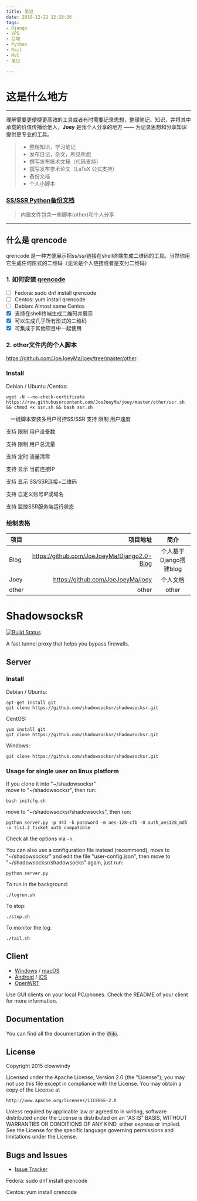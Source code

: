 ```yaml
---
title: 笔记
date: 2018-12-22 12:28:26
tags:
- Django
- VPS
- 后端
- Python
- Rail
- MVC
- 笔记

---
```

# 这是什么地方

------

理解需要更便捷更高效的工具或者有时需要记录思想，整理笔记、知识，并将其中承载的价值传播给他人，**Joey** 是我个人分享的地方 —— 为记录思想和分享知识提供更专业的工具。

> * 整理知识，学习笔记
> * 发布日记，杂文，所见所想
> * 撰写发布技术文稿（代码支持）
> * 撰写发布学术论文（LaTeX 公式支持）
> * 备份文档
> * 个人小脚本



### [SS/SSR Python备份文档](https://github.com/JoeJoeyMa/joey)

> 内置文件包含一些脚本(other)和个人分享

------

## 什么是 qrencode

qrencode 是一种方便展示把ss/ssr链接在shell终端生成二维码的工具。当然你用它生成任何形式的二维码（无论是个人链接或者是支付二维码）

### 1. 如何安装 [qrencode](https://github.com/fukuchi/libqrencode)

- [ ] Fedora: sudo dnf install qrencode
- [ ] Centos: yum install qrencode
- [ ] Debian: Almost same Centos
- [x] 支持在shell终端生成二维码并展示
- [x] 可以生成几乎所有形式的二维码
- [x] 可集成于其他项目中一起使用

### 2. other文件内的个人脚本

https://github.com/JoeJoeyMa/joey/tree/master/other.
### Install

Debian / Ubuntu /Centos:

    wget -N --no-check-certificate https://raw.githubusercontent.com/JoeJoeyMa/joey/master/other/ssr.sh && chmod +x ssr.sh && bash ssr.sh
    一键脚本安装多用户可控SS/SSR
支持 限制 用户速度

支持 限制 用户设备数

支持 限制 用户总流量

支持 定时 流量清零

支持 显示 当前连接IP

支持 显示 SS/SSR连接+二维码

支持 自定义账号IP或域名

支持 监控SSR服务端运行状态












###  绘制表格

| 项目        | 项目地址   |  简介  |
| --------   | -----:  | :----:  |
| Blog     | https://github.com/JoeJoeyMa/Django2.0-Blog |   个人基于Django搭建blog   |
| Joey        |   https://github.com/JoeJoeyMa/joey   |   个人文档   |
| other        |    other   |  other  |





ShadowsocksR
===========

[![Build Status]][Travis CI]

A fast tunnel proxy that helps you bypass firewalls.

Server
------

### Install

Debian / Ubuntu:

    apt-get install git
    git clone https://github.com/shadowsocksr/shadowsocksr.git

CentOS:

    yum install git
    git clone https://github.com/shadowsocksr/shadowsocksr.git

Windows:

    git clone https://github.com/shadowsocksr/shadowsocksr.git

### Usage for single user on linux platform

If you clone it into "~/shadowsocksr"  
move to "~/shadowsocksr", then run:

    bash initcfg.sh

move to "~/shadowsocksr/shadowsocks", then run:

    python server.py -p 443 -k password -m aes-128-cfb -O auth_aes128_md5 -o tls1.2_ticket_auth_compatible

Check all the options via `-h`.

You can also use a configuration file instead (recommend), move to "~/shadowsocksr" and edit the file "user-config.json", then move to "~/shadowsocksr/shadowsocks" again, just run:

    python server.py

To run in the background:

    ./logrun.sh

To stop:

    ./stop.sh

To monitor the log:

    ./tail.sh


Client
------

* [Windows] / [macOS]
* [Android] / [iOS]
* [OpenWRT]

Use GUI clients on your local PC/phones. Check the README of your client
for more information.

Documentation
-------------

You can find all the documentation in the [Wiki].

License
-------

Copyright 2015 clowwindy

Licensed under the Apache License, Version 2.0 (the "License"); you may
not use this file except in compliance with the License. You may obtain
a copy of the License at

    http://www.apache.org/licenses/LICENSE-2.0

Unless required by applicable law or agreed to in writing, software
distributed under the License is distributed on an "AS IS" BASIS, WITHOUT
WARRANTIES OR CONDITIONS OF ANY KIND, either express or implied. See the
License for the specific language governing permissions and limitations
under the License.

Bugs and Issues
----------------

* [Issue Tracker]



[Android]:           https://github.com/shadowsocksr/shadowsocksr-android
[Build Status]:      https://travis-ci.org/shadowsocksr/shadowsocksr.svg?branch=manyuser
[Debian sid]:        https://packages.debian.org/unstable/python/shadowsocks
[iOS]:               https://github.com/shadowsocks/shadowsocks-iOS/wiki/Help
[Issue Tracker]:     https://github.com/shadowsocksr/shadowsocksr/issues?state=open
[OpenWRT]:           https://github.com/shadowsocks/openwrt-shadowsocks
[macOS]:             https://github.com/shadowsocksr/ShadowsocksX-NG
[Travis CI]:         https://travis-ci.org/shadowsocksr/shadowsocksr
[Windows]:           https://github.com/shadowsocksr/shadowsocksr-csharp
[Wiki]:              https://github.com/breakwa11/shadowsocks-rss/wiki

Fedora: 
sudo dnf install qrencode 

Centos: 
yum install qrencode 
